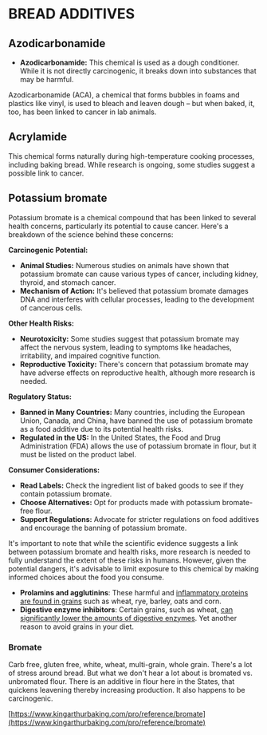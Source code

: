 # BREAD ADDITIVES

## Azodicarbonamide

- **Azodicarbonamide:** This chemical is used as a dough conditioner. While it is not directly carcinogenic, it breaks down into substances that may be harmful.

Azodicarbonamide (ACA), a chemical that forms bubbles in foams and plastics like vinyl, is used to bleach and leaven dough – but when baked, it, too, has been linked to cancer in lab animals.

## Acrylamide

 This chemical forms naturally during high-temperature cooking processes, including baking bread. While research is ongoing, some studies suggest a possible link to cancer.

## Potassium bromate

Potassium bromate is a chemical compound that has been linked to several health concerns, particularly its potential to cause cancer. Here's a breakdown of the science behind these concerns:

**Carcinogenic Potential:**

- **Animal Studies:** Numerous studies on animals have shown that potassium bromate can cause various types of cancer, including kidney, thyroid, and stomach cancer.
- **Mechanism of Action:** It's believed that potassium bromate damages DNA and interferes with cellular processes, leading to the development of cancerous cells.

**Other Health Risks:**

- **Neurotoxicity:** Some studies suggest that potassium bromate may affect the nervous system, leading to symptoms like headaches, irritability, and impaired cognitive function.
- **Reproductive Toxicity:** There's concern that potassium bromate may have adverse effects on reproductive health, although more research is needed.

**Regulatory Status:**

- **Banned in Many Countries:** Many countries, including the European Union, Canada, and China, have banned the use of potassium bromate as a food additive due to its potential health risks.
- **Regulated in the US:** In the United States, the Food and Drug Administration (FDA) allows the use of potassium bromate in flour, but it must be listed on the product label.

**Consumer Considerations:**

- **Read Labels:** Check the ingredient list of baked goods to see if they contain potassium bromate.
- **Choose Alternatives:** Opt for products made with potassium bromate-free flour.
- **Support Regulations:** Advocate for stricter regulations on food additives and encourage the banning of potassium bromate.

It's important to note that while the scientific evidence suggests a link between potassium bromate and health risks, more research is needed to fully understand the extent of these risks in humans. However, given the potential dangers, it's advisable to limit exposure to this chemical by making informed choices about the food you consume.

- **Prolamins and agglutinins**: These harmful and [inflammatory proteins are found in grains](https://michaelkummer.com/why-avoid-grains/) such as wheat, rye, barley, oats and corn.
- **Digestive enzyme inhibitors**: Certain grains, such as wheat, [can significantly lower the amounts of digestive enzymes](https://www.ncbi.nlm.nih.gov/pubmed/22878393). Yet another reason to avoid grains in your diet.

### Bromate

Carb free, gluten free, white, wheat, multi-grain, whole grain. There's a lot of stress around bread. But what we don't hear a lot about is bromated vs. unbromated flour. There is an additive in flour here in the States, that quickens leavening thereby increasing production. It also happens to be carcinogenic. 

[https://www.kingarthurbaking.com/pro/reference/bromate](https://www.kingarthurbaking.com/pro/reference/bromate)
